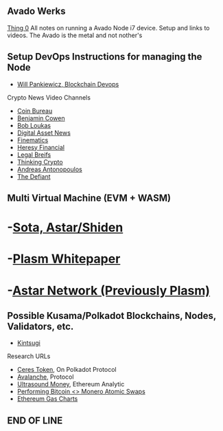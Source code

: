 ## Avado Werks
[Thing 0](https://ava.do/avado-i7)
All notes on running a Avado Node i7 device.  Setup and links to videos.  The Avado is the metal
 and not nother's 

## Setup DevOps Instructions for managing the Node
- [Will Pankiewicz, Blockchain Devops](https://hackmd.io/@nlWRE-3fQzmUnPRDIXb2Ag/SJvW0uCYv#/1)


Crypto News Video Channels
- [Coin Bureau](https://www.coinbureau.com/)
- [Benjamin Cowen](https://www.youtube.com/channel/UCRvqjQPSeaWn-uEx-w0XOIg/featured)
- [Bob Loukas](https://www.youtube.com/channel/UC0zGwzu0zzCImC1BwPuWyXQ/featured)
- [Digital Asset News](https://www.youtube.com/c/DigitalAssetNewsDAN/featured)
- [Finematics](https://www.youtube.com/c/Finematics/featured)
- [Heresy Financial](https://www.youtube.com/c/HeresyFinancial/featured)
- [Legal Breifs](https://www.youtube.com/c/LegalBriefs/featured)
- [Thinking Crypto](https://www.youtube.com/c/AnthonyEdward/featured)
- [Andreas Antonopoulos](https://www.youtube.com/c/aantonop/featured)
- [The Defiant](https://www.youtube.com/c/TheDefiant/featured)



## Multi Virtual Machine (EVM + WASM)
# -[Sota, Astar/Shiden](https://shiden.astar.network/)
# -[Plasm Whitepaper](https://github.com/PlasmNetwork/plasmdocs/blob/master/wp/en.pdf)
# -[Astar Network (Previously Plasm)](https://medium.com/astar-network)




## Possible Kusama/Polkadot Blockchains, Nodes, Validators, etc.

- [Kintsugi]()

Research URLs
- [Ceres Token](https://cerestoken.io/), On Polkadot Protocol
- [Avalanche](https://www.avax.network/), Protocol
- [Ultrasound Money](https://ultrasound.money/), Ethereum Analytic
- [Performing Bitcoin <> Monero Atomic Swaps](https://sethforprivacy.com/guides/bitcoin-monero-atomic-swaps/)
- [Ethereum Gas Charts](https://ethereumprice.org/gas/)

## END OF LINE

